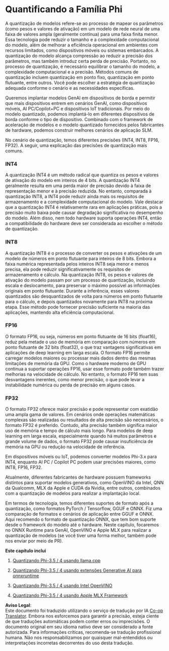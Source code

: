 <!--
CO_OP_TRANSLATOR_METADATA:
{
  "original_hash": "d658062de70b131ef4c0bff69b5fc70e",
  "translation_date": "2025-07-16T21:45:47+00:00",
  "source_file": "md/01.Introduction/04/QuantifyingPhi.md",
  "language_code": "br"
}
-->
# **Quantificando a Família Phi**

A quantização de modelos refere-se ao processo de mapear os parâmetros (como pesos e valores de ativação) em um modelo de rede neural de uma faixa de valores ampla (geralmente contínua) para uma faixa finita menor. Essa tecnologia pode reduzir o tamanho e a complexidade computacional do modelo, além de melhorar a eficiência operacional em ambientes com recursos limitados, como dispositivos móveis ou sistemas embarcados. A quantização do modelo alcança compressão ao reduzir a precisão dos parâmetros, mas também introduz certa perda de precisão. Portanto, no processo de quantização, é necessário equilibrar o tamanho do modelo, a complexidade computacional e a precisão. Métodos comuns de quantização incluem quantização em ponto fixo, quantização em ponto flutuante, entre outros. Você pode escolher a estratégia de quantização adequada conforme o cenário e as necessidades específicas.

Queremos implantar modelos GenAI em dispositivos de borda e permitir que mais dispositivos entrem em cenários GenAI, como dispositivos móveis, AI PC/Copilot+PC e dispositivos IoT tradicionais. Por meio do modelo quantizado, podemos implantá-lo em diferentes dispositivos de borda conforme o tipo de dispositivo. Combinado com o framework de aceleração de modelos e o modelo quantizado fornecidos pelos fabricantes de hardware, podemos construir melhores cenários de aplicação SLM.

No cenário de quantização, temos diferentes precisões (INT4, INT8, FP16, FP32). A seguir, uma explicação das precisões de quantização mais comuns.

### **INT4**

A quantização INT4 é um método radical que quantiza os pesos e valores de ativação do modelo em inteiros de 4 bits. A quantização INT4 geralmente resulta em uma perda maior de precisão devido à faixa de representação menor e à precisão reduzida. No entanto, comparada à quantização INT8, a INT4 pode reduzir ainda mais os requisitos de armazenamento e a complexidade computacional do modelo. Vale destacar que a quantização INT4 é relativamente rara em aplicações práticas, pois a precisão muito baixa pode causar degradação significativa no desempenho do modelo. Além disso, nem todo hardware suporta operações INT4, então a compatibilidade do hardware deve ser considerada ao escolher o método de quantização.

### **INT8**

A quantização INT8 é o processo de converter os pesos e ativações de um modelo de números em ponto flutuante para inteiros de 8 bits. Embora a faixa numérica representada pelos inteiros INT8 seja menor e menos precisa, ela pode reduzir significativamente os requisitos de armazenamento e cálculo. Na quantização INT8, os pesos e valores de ativação do modelo passam por um processo de quantização, incluindo escala e deslocamento, para preservar o máximo possível as informações originais em ponto flutuante. Durante a inferência, esses valores quantizados são desquantizados de volta para números em ponto flutuante para o cálculo, e depois quantizados novamente para INT8 na próxima etapa. Esse método pode fornecer precisão suficiente na maioria das aplicações, mantendo alta eficiência computacional.

### **FP16**

O formato FP16, ou seja, números em ponto flutuante de 16 bits (float16), reduz pela metade o uso de memória em comparação com números em ponto flutuante de 32 bits (float32), o que traz vantagens significativas em aplicações de deep learning em larga escala. O formato FP16 permite carregar modelos maiores ou processar mais dados dentro das mesmas limitações de memória da GPU. Como o hardware moderno de GPU continua a suportar operações FP16, usar esse formato pode também trazer melhorias na velocidade de cálculo. No entanto, o formato FP16 tem suas desvantagens inerentes, como menor precisão, o que pode levar a instabilidade numérica ou perda de precisão em alguns casos.

### **FP32**

O formato FP32 oferece maior precisão e pode representar com exatidão uma ampla gama de valores. Em cenários onde operações matemáticas complexas são realizadas ou resultados de alta precisão são necessários, o formato FP32 é preferido. Contudo, alta precisão também significa maior uso de memória e tempo de cálculo mais longo. Para modelos de deep learning em larga escala, especialmente quando há muitos parâmetros e grande volume de dados, o formato FP32 pode causar insuficiência de memória na GPU ou redução na velocidade de inferência.

Em dispositivos móveis ou IoT, podemos converter modelos Phi-3.x para INT4, enquanto AI PC / Copilot PC podem usar precisões maiores, como INT8, FP16, FP32.

Atualmente, diferentes fabricantes de hardware possuem frameworks distintos para suportar modelos generativos, como OpenVINO da Intel, QNN da Qualcomm, MLX da Apple e CUDA da Nvidia, entre outros, combinados com a quantização de modelos para realizar a implantação local.

Em termos de tecnologia, temos diferentes suportes de formato após a quantização, como formatos PyTorch / Tensorflow, GGUF e ONNX. Fiz uma comparação de formatos e cenários de aplicação entre GGUF e ONNX. Aqui recomendo o formato de quantização ONNX, que tem bom suporte desde o framework do modelo até o hardware. Neste capítulo, focaremos no ONNX Runtime para GenAI, OpenVINO e Apple MLX para realizar a quantização de modelos (se você tiver uma forma melhor, também pode nos enviar por meio de PR).

**Este capítulo inclui**

1. [Quantizando Phi-3.5 / 4 usando llama.cpp](./UsingLlamacppQuantifyingPhi.md)

2. [Quantizando Phi-3.5 / 4 usando extensões Generative AI para onnxruntime](./UsingORTGenAIQuantifyingPhi.md)

3. [Quantizando Phi-3.5 / 4 usando Intel OpenVINO](./UsingIntelOpenVINOQuantifyingPhi.md)

4. [Quantizando Phi-3.5 / 4 usando Apple MLX Framework](./UsingAppleMLXQuantifyingPhi.md)

**Aviso Legal**:  
Este documento foi traduzido utilizando o serviço de tradução por IA [Co-op Translator](https://github.com/Azure/co-op-translator). Embora nos esforcemos para garantir a precisão, esteja ciente de que traduções automáticas podem conter erros ou imprecisões. O documento original em seu idioma nativo deve ser considerado a fonte autorizada. Para informações críticas, recomenda-se tradução profissional humana. Não nos responsabilizamos por quaisquer mal-entendidos ou interpretações incorretas decorrentes do uso desta tradução.